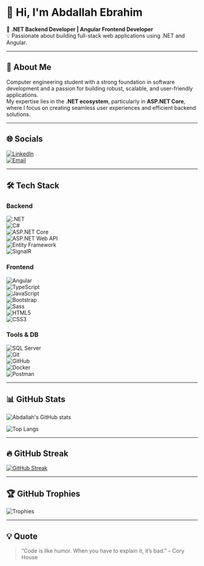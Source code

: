 # 👋 Hi, I'm Abdallah Ebrahim  

🚀 **.NET Backend Developer | Angular Frontend Developer**  
💡 Passionate about building full-stack web applications using .NET and Angular.  

---

## 📝 About Me
Computer engineering student with a strong foundation in software development and a passion for building robust, scalable, and user-friendly applications.  
My expertise lies in the **.NET ecosystem**, particularly in **ASP.NET Core**, where I focus on creating seamless user experiences and efficient backend solutions.

---

## 🌐 Socials
[![LinkedIn](https://img.shields.io/badge/LinkedIn-blue?logo=linkedin&logoColor=white)](www.linkedin.com/in/abdallah-ebrahim-5038272b6)    
[![Email](https://img.shields.io/badge/Email-D14836?logo=gmail&logoColor=white)](mailto:engabdallah067@gmail.com)  

---

## 🛠 Tech Stack

### Backend
![.NET](https://img.shields.io/badge/.NET-512BD4?logo=dotnet&logoColor=white)  
![C#](https://img.shields.io/badge/C%23-239120?logo=c-sharp&logoColor=white)  
![ASP.NET Core](https://img.shields.io/badge/ASP.NET_Core-5C2D91?logo=dotnet&logoColor=white)  
![ASP.NET Web API](https://img.shields.io/badge/Web_API-5C2D91?logo=dotnet&logoColor=white)  
![Entity Framework](https://img.shields.io/badge/Entity_Framework-512BD4?logo=nuget&logoColor=white)  
![SignalR](https://img.shields.io/badge/SignalR-5C2D91?logo=dotnet&logoColor=white)  

### Frontend
![Angular](https://img.shields.io/badge/Angular-DD0031?logo=angular&logoColor=white)  
![TypeScript](https://img.shields.io/badge/TypeScript-3178C6?logo=typescript&logoColor=white)  
![JavaScript](https://img.shields.io/badge/JavaScript-F7DF1E?logo=javascript&logoColor=black)  
![Bootstrap](https://img.shields.io/badge/Bootstrap-7952B3?logo=bootstrap&logoColor=white)  
![Sass](https://img.shields.io/badge/Sass-CC6699?logo=sass&logoColor=white)  
![HTML5](https://img.shields.io/badge/HTML5-E34F26?logo=html5&logoColor=white)  
![CSS3](https://img.shields.io/badge/CSS3-1572B6?logo=css3&logoColor=white)  

### Tools & DB
![SQL Server](https://img.shields.io/badge/SQL_Server-CC2927?logo=microsoftsqlserver&logoColor=white)  
![Git](https://img.shields.io/badge/Git-F05032?logo=git&logoColor=white)  
![GitHub](https://img.shields.io/badge/GitHub-181717?logo=github&logoColor=white)  
![Docker](https://img.shields.io/badge/Docker-2496ED?logo=docker&logoColor=white)  
![Postman](https://img.shields.io/badge/Postman-FF6C37?logo=postman&logoColor=white)  

---

## 📊 GitHub Stats

![Abdallah's GitHub stats](https://github-readme-stats.vercel.app/api?username=engabdallah123&show_icons=true&theme=tokyonight)  

![Top Langs](https://github-readme-stats.vercel.app/api/top-langs/?username=engabdallah123&layout=compact&theme=tokyonight)  

---

## 🔥 GitHub Streak
[![GitHub Streak](https://github-readme-streak-stats.herokuapp.com?user=engabdallah123&theme=tokyonight&hide_border=true)](https://git.io/streak-stats)

---

## 🏆 GitHub Trophies
![Trophies](https://github-profile-trophy.vercel.app/?username=engabdallah123&theme=tokyonight&row=2&column=4)  

---

## 💡 Quote
> “Code is like humor. When you have to explain it, it’s bad.” – Cory House
